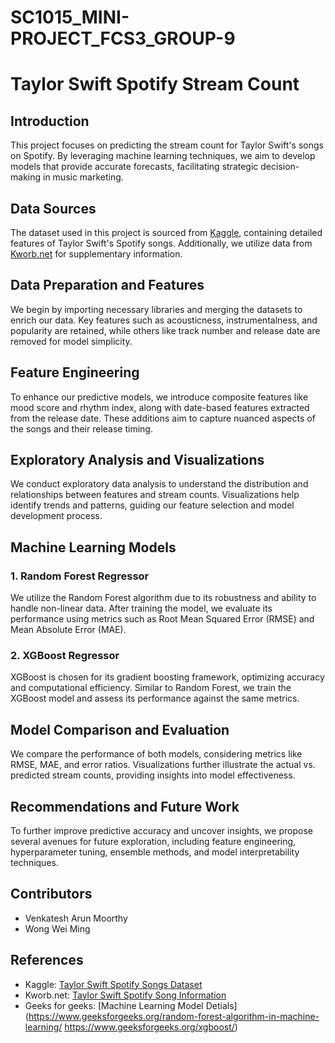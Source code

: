 # SC1015_MINI-PROJECT_FCS3_GROUP-9
# Taylor Swift Spotify Stream Count

## Introduction
This project focuses on predicting the stream count for Taylor Swift's songs on Spotify. By leveraging machine learning techniques, we aim to develop models that provide accurate forecasts, facilitating strategic decision-making in music marketing.

## Data Sources
The dataset used in this project is sourced from [Kaggle](https://www.kaggle.com), containing detailed features of Taylor Swift's Spotify songs. Additionally, we utilize data from [Kworb.net](https://kworb.net/spotify/artist/06HL4z0CvFAxyc27GXpf02_songs.html) for supplementary information.

## Data Preparation and Features
We begin by importing necessary libraries and merging the datasets to enrich our data. Key features such as acousticness, instrumentalness, and popularity are retained, while others like track number and release date are removed for model simplicity.

## Feature Engineering
To enhance our predictive models, we introduce composite features like mood score and rhythm index, along with date-based features extracted from the release date. These additions aim to capture nuanced aspects of the songs and their release timing.

## Exploratory Analysis and Visualizations
We conduct exploratory data analysis to understand the distribution and relationships between features and stream counts. Visualizations help identify trends and patterns, guiding our feature selection and model development process.

## Machine Learning Models
### 1. Random Forest Regressor
We utilize the Random Forest algorithm due to its robustness and ability to handle non-linear data. After training the model, we evaluate its performance using metrics such as Root Mean Squared Error (RMSE) and Mean Absolute Error (MAE).

### 2. XGBoost Regressor
XGBoost is chosen for its gradient boosting framework, optimizing accuracy and computational efficiency. Similar to Random Forest, we train the XGBoost model and assess its performance against the same metrics.

## Model Comparison and Evaluation
We compare the performance of both models, considering metrics like RMSE, MAE, and error ratios. Visualizations further illustrate the actual vs. predicted stream counts, providing insights into model effectiveness.

## Recommendations and Future Work
To further improve predictive accuracy and uncover insights, we propose several avenues for future exploration, including feature engineering, hyperparameter tuning, ensemble methods, and model interpretability techniques.

## Contributors
- Venkatesh Arun Moorthy
- Wong Wei Ming


## References
- Kaggle: [Taylor Swift Spotify Songs Dataset]([https://www.kaggle.com](https://www.kaggle.com/datasets/jarredpriester/taylor-swift-spotify-dataset))
- Kworb.net: [Taylor Swift Spotify Song Information]([https://kworb.net/spotify/artist/06HL4z0CvFAxyc27GXpf02_songs.html](https://kworb.net/spotify/artist/06HL4z0CvFAxyc27GXpf02_songs.html))
- Geeks for geeks: [Machine Learning Model Detials](https://www.geeksforgeeks.org/random-forest-algorithm-in-machine-learning/
https://www.geeksforgeeks.org/xgboost/)

